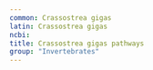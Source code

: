 ```yaml
---
common: Crassostrea gigas
latin: Crassostrea gigas
ncbi: 
title: Crassostrea gigas pathways
group: "Invertebrates"
---
```

